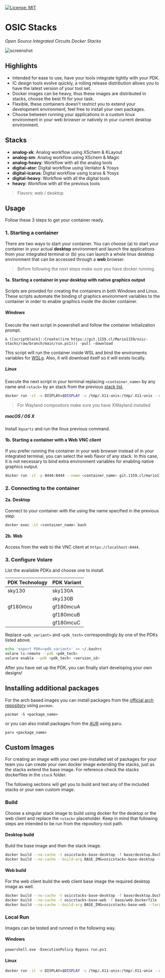 [![License: MIT](https://img.shields.io/badge/License-MIT-blue.svg)](https://opensource.org/license/mit/)


# OSIC Stacks
*Open Source Integrated Circuits Docker Stacks*

![screenshot](.gitea/screenshot.png)

## Highlights

- Intended for ease to use, have your tools integrate tightly with your PDK.
- IC design tools evolve quickly, a rolling release distribution allows you to have the latest version of your tool set.
- Docker images can be heavy, thus these images are distributed in stacks, choose the best fit for your task.
- Flexible, these containers doesn't restrict you to extend your development environment, feel free to install your own packages.
- Choose between running your applications in a custom linux environment in your web browser or natively in your current desktop environment.

## Stacks

- **analog-xk**: Analog workflow using XSchem & KLayout
- **analog-xm**: Analog workflow using XSchem & Magic
- **analog-heavy**: Workflow with all the analog tools
- **digital-ator**: Digital workflow using Verilator & Yosys
- **digital-icarus**: Digital workflow using Icarus & Yosys
- **digital-heavy**: Workflow with all the digital tools
- **heavy**: Workflow with all the previous tools 

> Flavors: web / desktop

## Usage

Follow these 3 steps to get your container ready.

### 1. Starting a container

There are two ways to start your container. You can choose (a) to start your container in your actual **desktop** environment and launch the applications from your integrated terminal or (b) you can launch a whole linux desktop environment that can be accessed through a **web** browser.

> Before following the next steps make sure you have docker running.

#### 1a. Starting a container in your **desktop** with native graphics output

Scripts are provided for creating the containers in both Windows and Linux.
These scripts automate the binding of graphics environment variables to the container in order to enable graphics inside the docker container.

##### Windows

Execute the next script in powershell and follow the container initialization prompt.
```pwsh
& ([scriptblock]::Create((irm https://git.1159.cl/Mario1159/osic-stacks/raw/branch/main/run.ps1))) -pull -download
```
 This script will run the container inside WSL and bind the enviroments variables for [WSLg](https://github.com/microsoft/wslg/blob/main/samples/container/Containers.md). Also, it will download itself so it will exists locally.

##### Linux
Execute the next script in your terminal replacing `<container_name>` by any name and `<stack>` by an stack from the previous [stack list](#stacks).
```sh
docker run -it -e DISPLAY=$DISPLAY -v /tmp/.X11-unix:/tmp/.X11-unix --name <container_name> git.1159.cl/mario1159/<stack>-desktop
```

> For Wayland compositors make sure you have XWayland installed

##### macOS / OS X

Install `Xquartz` and run the linux previous command.

#### 1b. Starting a container with a **Web** VNC client
If you prefer running the container in your web browser instead of in your integrated terminal, you can select the web flavor of any stack. In this case, it is not necessary to bind extra environment variables for enabling native graphics output.
```sh
docker run -it -p 8444:8444 --name <container_name> git.1159.cl/mario1159/<stack>-web
```

### 2. Connecting to the container

#### 2a. Desktop

Connect to your container with the using the name specified in the previous step.

```sh
docker exec -it <container_name> bash
```

#### 2b. Web

Access from the web to the VNC client at `https://localhost:8444`.

### 3. Configure Volare

List the available PDKs and choose one to install.

| PDK Technology | PDK Variant |
|----------------|-------------|
| sky130         | sky130A     |
|                | sky130B     |
| gf180mcu       | gf180mcuA   |
|                | gf180mcuB   |
|                | gf180mcuC   |

Replace `<pdk_variant>` and `<pdk_tech>` correspondingly by one of the PDKs listed above.
```sh
echo 'export PDK=<pdk_variant>' >> ~/.bashrc 
volare ls-remote --pdk <pdk_tech>
volare enable --pdk <pdk_tech> <version_id>
```

After you have set up the PDK, you can finally start developing your own designs!

## Installing additional packages

For the arch based images you can install packages from the [official arch repository](https://archlinux.org/packages/) using `pacman`.

```pacman -S <package_name>```

or you can also install packages from the [AUR](https://aur.archlinux.org/) using paru.

```paru <package_name>```

## Custom Images

For creating an image with your own pre-installed set of packages for your team you can create your own docker image extending the stacks, just as the stacks extend the base image. For reference check the stacks dockerfiles in the `stack` folder.

The following sections will get you to build and test any of the included stacks or your own custom image.

### Build

Choose a singular stack image to build using docker for the desktop or the web client and replace the `<stack>` placeholder. Keep in mind that following steps are intended to be run from the repository root path.

#### Desktop build

Build the base image and then the stack image.

```sh
docker build --no-cache -t osicstacks-base-desktop -f base/desktop.Dockerfile .
docker build --no-cache --build-arg BASE_IMG=osicstacks-base-desktop --target <stack>-desktop -t <tag> -f stacks/<stack>.Dockerfile .
```

#### Web build

For the web client build the web client base image the required desktop image as well.

```sh
docker build --no-cache -t osicstacks-base-desktop -f base/desktop.Dockerfile .
docker build --no-cache -t osicstacks-base-web -f base/web.Dockerfile .
docker build --no-cache --build-arg BASE_IMG=osicstacks-base-web --target <stack>-web -t <tag> -f stacks/<stack>.Dockerfile .
```


### Local Run

Images can be tested and runned in the following way.

#### Windows
```pwsh
powershell.exe -ExecutionPolicy Bypass run.ps1
```

#### Linux
```sh
docker run -it -e DISPLAY=$DISPLAY -v /tmp/.X11-unix:/tmp/.X11-unix --name <container_name> <tag>
```
